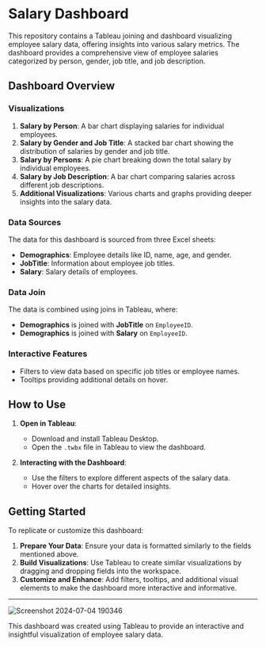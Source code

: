 # Salary Dashboard

This repository contains a Tableau joining and dashboard visualizing employee salary data, offering insights into various salary metrics. The dashboard provides a comprehensive view of employee salaries categorized by person, gender, job title, and job description.

## Dashboard Overview

### Visualizations

1. **Salary by Person**: A bar chart displaying salaries for individual employees.
2. **Salary by Gender and Job Title**: A stacked bar chart showing the distribution of salaries by gender and job title.
3. **Salary by Persons**: A pie chart breaking down the total salary by individual employees.
4. **Salary by Job Description**: A bar chart comparing salaries across different job descriptions.
5. **Additional Visualizations**: Various charts and graphs providing deeper insights into the salary data.

### Data Sources

The data for this dashboard is sourced from three Excel sheets:
- **Demographics**: Employee details like ID, name, age, and gender.
- **JobTitle**: Information about employee job titles.
- **Salary**: Salary details of employees.

### Data Join

The data is combined using joins in Tableau, where:
- **Demographics** is joined with **JobTitle** on `EmployeeID`.
- **Demographics** is joined with **Salary** on `EmployeeID`.

### Interactive Features

- Filters to view data based on specific job titles or employee names.
- Tooltips providing additional details on hover.

## How to Use

1. **Open in Tableau**:
   - Download and install Tableau Desktop.
   - Open the `.twbx` file in Tableau to view the dashboard.

2. **Interacting with the Dashboard**:
   - Use the filters to explore different aspects of the salary data.
   - Hover over the charts for detailed insights.

## Getting Started

To replicate or customize this dashboard:

1. **Prepare Your Data**: Ensure your data is formatted similarly to the fields mentioned above.
2. **Build Visualizations**: Use Tableau to create similar visualizations by dragging and dropping fields into the workspace.
3. **Customize and Enhance**: Add filters, tooltips, and additional visual elements to make the dashboard more interactive and informative.


---

![Screenshot 2024-07-04 190346](https://github.com/UMMY87/Salary-Dashboard-in-Tableau/assets/117314436/1c076f66-0616-4a54-828a-9ef7e4038fea)

This dashboard was created using Tableau to provide an interactive and insightful visualization of employee salary data.
